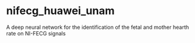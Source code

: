 # nifecg_huawei_unam
A deep neural network for the identification of the fetal and mother hearth rate on NI-FECG signals
